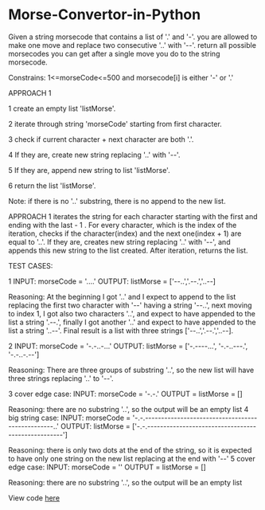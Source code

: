 # Morse-Convertor-in-Python
Given a string morsecode that contains a list of '.' and '-'. you are allowed to make one move and replace two consecutive '..' with '--'. return all possible morsecodes you can get after a single move you do to the string morsecode.

Constrains: 1<=morseCode<=500 and morsecode[i] is either '-' or '.'

APPROACH 1

1 create an empty list 'listMorse'.

2 iterate through string 'morseCode' starting from first character.

3 check if current character + next character are both '.'.

4 If they are, create new string replacing '..' with '--'.

5 If they are, append new string to list 'listMorse'.

6 return the list 'listMorse'.

Note: if there is no '..' substring, there is no append to the new list.

APPROACH 1 iterates the string for each character starting with the first and ending with the last - 1 . For every character, which is the index of the iteration, checks if the character(index) and the next one(index + 1) are equal to '..'. If they are, creates new string replacing '..' with '--', and appends this new string to the list created. After iteration, returns the list.

TEST CASES:

1 INPUT: morseCode = '....' OUTPUT: listMorse = ['--..','.--.','..--]

Reasoning: At the beginning I got '..' and I expect to append to the list replacing the first two character with '--' having a string '--..', next moving to index 1, I got also two characters '..', and expect to have appended to the list a string '.--.', finally I got another '..' and expect to have appended to the list a string '..--'. Final result is a list with three strings ['--..','.--.','..--].

2 INPUT: morseCode = '-.-..-...' OUTPUT: listMorse = ['-.----...', '-.-..---.', '-.-..-.--']


Reasoning: There are three groups of substring '..', so the new list will have three strings replacing '..' to '--'.

3 cover edge case: INPUT: morseCode = '-.-.' OUTPUT = listMorse = []

Reasoning:   there are no substring '..', so the output will be an empty list
4 big string case: INPUT: morseCode = '-.-.-------------------------------------------------..' OUTPUT: listMorse = ['-.-.---------------------------------------------------']

Reasoning: there is only two dots at the end of the string, so it is expected to have only one
           string on the new list replacing at the end with '--'
5 cover edge case: INPUT: morseCode = '' OUTPUT = listMorse = []

Reasoning:  there are no substring '..', so the output will be an empty list

View code [here](code)
